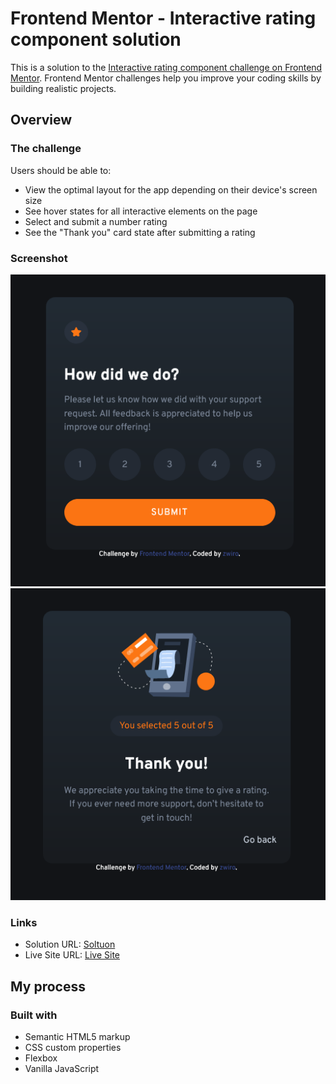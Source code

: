 # Frontend Mentor - Interactive rating component solution

This is a solution to the [Interactive rating component challenge on Frontend Mentor](https://www.frontendmentor.io/challenges/interactive-rating-component-koxpeBUmI). Frontend Mentor challenges help you improve your coding skills by building realistic projects. 

## Overview

### The challenge

Users should be able to:

- View the optimal layout for the app depending on their device's screen size
- See hover states for all interactive elements on the page
- Select and submit a number rating
- See the "Thank you" card state after submitting a rating

### Screenshot

![](images/screenshot1.png)
![](images/screenshot2.png)

### Links

- Solution URL: [Soltuon](https://your-solution-url.com)
- Live Site URL: [Live Site](https://zwiro.github.io/interactive-rating-component-challenge/)

## My process

### Built with

- Semantic HTML5 markup
- CSS custom properties
- Flexbox
- Vanilla JavaScript

